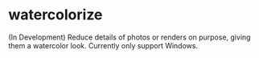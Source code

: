 # watercolorize
(In Development)
Reduce details of photos or renders on purpose, giving them a watercolor look.
Currently only support Windows.
